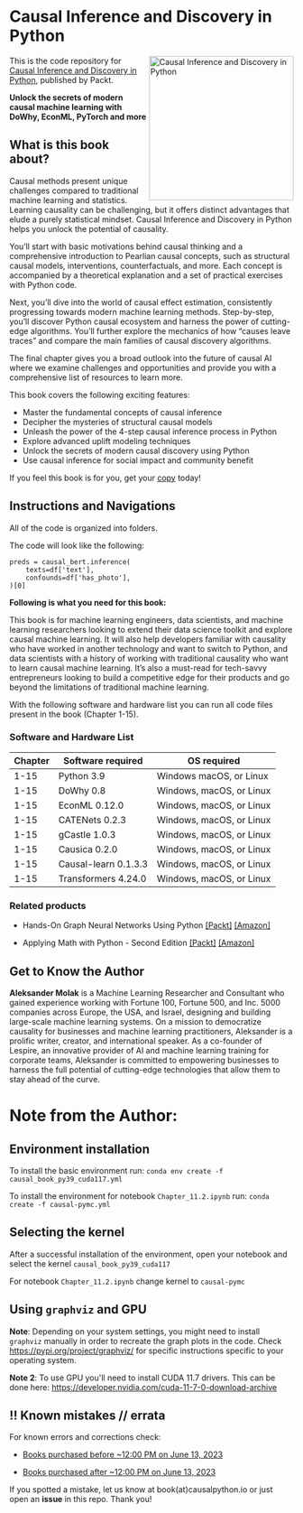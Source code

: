 # Causal Inference and Discovery in Python

<a href="https://www.packtpub.com/product/causal-inference-and-discovery-in-python/9781804612989"><img src="https://content.packt.com/B18993/cover_image_small.jpg" alt="Causal Inference and Discovery in Python" height="256px" align="right"></a>

This is the code repository for [Causal Inference and Discovery in Python](https://www.packtpub.com/product/causal-inference-and-discovery-in-python/9781804612989), published by Packt.

**Unlock the secrets of modern causal machine learning with DoWhy, EconML, PyTorch and more**

## What is this book about?

Causal methods present unique challenges compared to traditional machine learning and statistics. Learning causality can be challenging, but it offers distinct advantages that elude a purely statistical mindset. Causal Inference and Discovery in Python helps you unlock the potential of causality.

You’ll start with basic motivations behind causal thinking and a comprehensive introduction to Pearlian causal concepts, such as structural causal models, interventions, counterfactuals, and more. Each concept is accompanied by a theoretical explanation and a set of practical exercises with Python code.

Next, you’ll dive into the world of causal effect estimation, consistently progressing towards modern machine learning methods. Step-by-step, you’ll discover Python causal ecosystem and harness the power of cutting-edge algorithms. You’ll further explore the mechanics of how “causes leave traces” and compare the main families of causal discovery algorithms.

The final chapter gives you a broad outlook into the future of causal AI where we examine challenges and opportunities and provide you with a comprehensive list of resources to learn more.

This book covers the following exciting features: 
* Master the fundamental concepts of causal inference
* Decipher the mysteries of structural causal models
* Unleash the power of the 4-step causal inference process in Python
* Explore advanced uplift modeling techniques
* Unlock the secrets of modern causal discovery using Python
* Use causal inference for social impact and community benefit

If you feel this book is for you, get your [copy](https://www.amazon.com/Causal-Inference-Discovery-Python-learning/dp/1804612987/ref=sr_1_1?keywords=Causal+Inference+and+Discovery+in+Python&s=books&sr=1-1) today!


## Instructions and Navigations
All of the code is organized into folders.

The code will look like the following:
```
preds = causal_bert.inference(
    texts=df['text'],
    confounds=df['has_photo'],
)[0]
```

**Following is what you need for this book:**

This book is for machine learning engineers, data scientists, and machine learning researchers looking to extend their data science toolkit and explore causal machine learning. It will also help developers familiar with causality who have worked in another technology and want to switch to Python, and data scientists with a history of working with traditional causality who want to learn causal machine learning. It’s also a must-read for tech-savvy entrepreneurs looking to build a competitive edge for their products and go beyond the limitations of traditional machine learning.

With the following software and hardware list you can run all code files present in the book (Chapter 1-15).

### Software and Hardware List

| Chapter  | Software required                                                                    | OS required                        |
| -------- | -------------------------------------------------------------------------------------| -----------------------------------|
|  	1-15	   |  Python 3.9 | Windows macOS, or Linux |
|  	1-15	   | DoWhy 0.8 | Windows, macOS, or Linux |
|  	1-15	   | EconML 0.12.0 | Windows, macOS, or Linux |
|  	1-15	   | CATENets 0.2.3 | Windows, macOS, or Linux | 
|  	1-15	   | gCastle 1.0.3 | Windows, macOS, or Linux |
|  	1-15	   | Causica 0.2.0 | Windows, macOS, or Linux |
|  	1-15	   | Causal-learn 0.1.3.3 | Windows, macOS, or Linux |
|  	1-15	   | Transformers 4.24.0 | Windows, macOS, or Linux |


### Related products <Other books you may enjoy>
* Hands-On Graph Neural Networks Using Python  [[Packt]](https://www.packtpub.com/product/hands-on-graph-neural-networks-using-python/9781804617526) [[Amazon]](https://www.amazon.com/Hands-Graph-Neural-Networks-Python/dp/1804617520/ref=sr_1_1?keywords=Hands-On+Graph+Neural+Networks+Using+Python&s=books&sr=1-1)
  
* Applying Math with Python - Second Edition  [[Packt]](https://www.packtpub.com/product/applying-math-with-python-second-edition/9781804618370) [[Amazon]](https://www.amazon.com/Applying-Math-Python-real-world-computational/dp/1804618373/ref=sr_1_1?keywords=Applying+Math+with+Python+-+Second+Edition&s=books&sr=1-1)
  
## Get to Know the Author
**Aleksander Molak** is a Machine Learning Researcher and Consultant who gained experience working with Fortune 100, Fortune 500, and Inc. 5000 companies across Europe, the USA, and Israel, designing and building large-scale machine learning systems. On a mission to democratize causality for businesses and machine learning practitioners, Aleksander is a prolific writer, creator, and international speaker. As a co-founder of Lespire, an innovative provider of AI and machine learning training for corporate teams, Aleksander is committed to empowering businesses to harness the full potential of cutting-edge technologies that allow them to stay ahead of the curve.

# Note from the Author:

## Environment installation
To install the basic environment run:
`conda env create -f causal_book_py39_cuda117.yml`

To install the environment for notebook `Chapter_11.2.ipynb` run:
`conda create -f causal-pymc.yml`

## Selecting the kernel
After a successful installation of the environment, open your notebook and select the kernel `causal_book_py39_cuda117`

For notebook `Chapter_11.2.ipynb` change kernel to `causal-pymc`

## Using `graphviz` and GPU

**Note**: Depending on your system settings, you might need to install `graphviz` manually in order to recreate the graph plots in the code. 
Check https://pypi.org/project/graphviz/ for specific instructions 
specific to your operating system.

**Note 2**: To use GPU you'll need to install CUDA 11.7 drivers.
This can be done here: https://developer.nvidia.com/cuda-11-7-0-download-archive

## ‼️ Known mistakes // errata
For known errors and corrections check:

* [Books purchased before ~12:00 PM on June 13, 2023](https://github.com/PacktPublishing/Causal-Inference-and-Discovery-in-Python/blob/main/errata/Errata%20-%20Early%20Print%20(ordered%20before%20June%2013%202023).ipynb)

* [Books purchased after ~12:00 PM on June 13, 2023](https://github.com/PacktPublishing/Causal-Inference-and-Discovery-in-Python/blob/main/errata/Errata%20-%20Non-Early%20Print%20(ordered%20after%20June%2013%202023).ipynb)

If you spotted a mistake, let us know at book(at)causalpython.io or just open an **issue** in this repo. Thank you!

